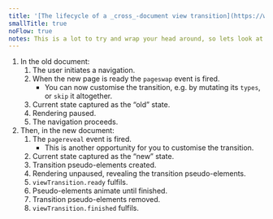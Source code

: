 ```yaml
---
title: '[The lifecycle of a _cross_-document view transition](https://www.w3.org/TR/css-view-transitions-2/#lifecycle)'
smallTitle: true
noFlow: true
notes: This is a lot to try and wrap your head around, so lets look at a visualisation.
---
```


1. In the old document:
   1. The user initiates a navigation.
   1. When the new page is ready the `pageswap` event is fired.
      - You can now customise the transition, e.g. by mutating its `types`, or `skip` it altogether.
   1. Current state captured as the “old” state.
   1. Rendering paused.
   1. The navigation proceeds.
1. Then, in the new document:
   1. The `pagereveal` event is fired.
      - This is another opportunity for you to customise the transition.
   1. Current state captured as the “new” state.
   1. Transition pseudo-elements created.
   1. Rendering unpaused, revealing the transition pseudo-elements.
   1. <code>viewTransition<wbr>.ready</code> fulfils.
   1. Pseudo-elements animate until finished.
   1. Transition pseudo-elements removed.
   1. <code>viewTransition<wbr>.finished</code> fulfils.

<style>
	@layer base {
      li {
         max-inline-size: inherit;
      }
   }
</style>
